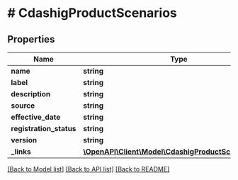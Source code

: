 # # CdashigProductScenarios

## Properties

Name | Type | Description | Notes
------------ | ------------- | ------------- | -------------
**name** | **string** |  | [optional]
**label** | **string** |  | [optional]
**description** | **string** |  | [optional]
**source** | **string** |  | [optional]
**effective_date** | **string** |  | [optional]
**registration_status** | **string** |  | [optional]
**version** | **string** |  | [optional]
**_links** | [**\OpenAPI\Client\Model\CdashigProductScenariosLinks**](CdashigProductScenariosLinks.md) |  | [optional]

[[Back to Model list]](../../README.md#models) [[Back to API list]](../../README.md#endpoints) [[Back to README]](../../README.md)
